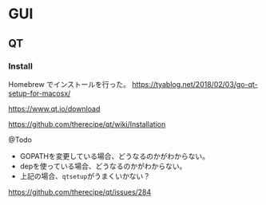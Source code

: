 # GUI
## QT

### Install

Homebrew でインストールを行った。
https://tyablog.net/2018/02/03/go-qt-setup-for-macosx/

https://www.qt.io/download

https://github.com/therecipe/qt/wiki/Installation

@Todo

- GOPATHを変更している場合、どうなるのかがわからない。
- depを使っている場合、どうなるのかがわからない。
- 上記の場合、`qtsetup`がうまくいかない？

https://github.com/therecipe/qt/issues/284

